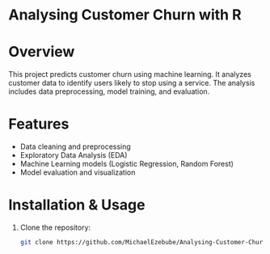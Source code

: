 # Analysing Customer Churn with R

# Overview  
This project predicts customer churn using machine learning. It analyzes customer data to identify users likely to stop using a service. The analysis includes data preprocessing, model training, and evaluation.  

# Features  
- Data cleaning and preprocessing  
- Exploratory Data Analysis (EDA)  
- Machine Learning models (Logistic Regression, Random Forest)  
- Model evaluation and visualization    

# Installation & Usage  
1. Clone the repository:  
   ```sh
   git clone https://github.com/MichaelEzebube/Analysing-Customer-Churn-With-R.git

